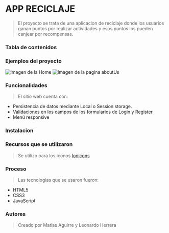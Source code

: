 # **APP RECICLAJE**

>El proyecto se trata de una aplicacion de reciclaje donde los usuarios ganan puntos por realizar actividades y esos puntos los pueden canjear por recompensas.

### Tabla de contenidos

### Ejemplos del proyecto
![Imagen de la Home](https://github.com/MatiasAguirre26/app-reciclaje/assets/72876201/a68d4d1c-695e-4846-8de9-cae4b85f37a8)
![Imagen de la pagina aboutUs](https://github.com/MatiasAguirre26/app-reciclaje/assets/72876201/fa3cc1da-4909-4849-9adb-11aecee86b5a)


### Funcionalidades
>El sitio web cuenta con: 
* Persistencia de datos mediante Local o Session storage.
* Validaciones en los campos de los formularios de Login y Register
* Menú responsive


### Instalacion

### Recursos que se utilizaron
> Se utilizo para los iconos [Ionicons](https://ionic.io/ionicons)

### Proceso
>Las tecnologias que se usaron fueron:
* HTML5
* CSS3
* JavaScript

### Autores

>Creado por Matias Aguirre y Leonardo Herrera
